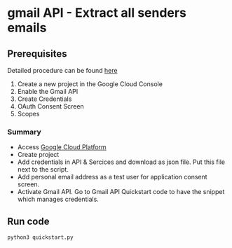 # gmail API - Extract all senders emails

## Prerequisites

Detailed procedure can be found [here](https://towardsdatascience.com/extracting-metadata-from-medium-daily-digest-newsletters-via-gmail-api-97eee890a439)

1. Create a new project in the Google Cloud Console
1.  Enable the Gmail API
1. Create Credentials
1. OAuth Consent Screen
1. Scopes

### Summary 

- Access [Google Cloud Platform](console.cloud.google.com)
- Create project
- Add credentials in API & Sercices and download as json file. Put this file next to the script.
- Add personal email address as a test user for application consent screen.
- Activate Gmail API. Go to Gmail API Quickstart code to have the snippet which manages credentials.


## Run code

```shell
python3 quickstart.py
```